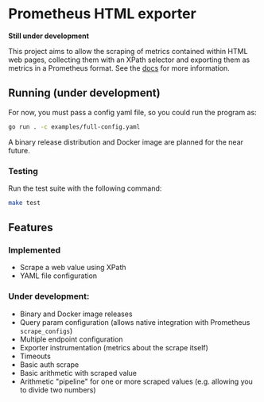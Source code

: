 # Prometheus HTML exporter

**Still under development**

This project aims to allow the scraping of metrics contained within HTML web pages, collecting them with an XPath selector and exporting them as metrics in a Prometheus format. See the [docs](docs/documentation.md) for more information.

## Running (under development)
For now, you must pass a config yaml file, so you could run the program as:
```sh
go run . -c examples/full-config.yaml
```
A binary release distribution and Docker image are planned for the near future.

### Testing

Run the test suite with the following command:
```sh
make test
```

## Features
### Implemented
- Scrape a web value using XPath
- YAML file configuration

### Under development:
- Binary and Docker image releases
- Query param configuration (allows native integration with Prometheus `scrape_configs`)
- Multiple endpoint configuration
- Exporter instrumentation (metrics about the scrape itself)
- Timeouts
- Basic auth scrape
- Basic arithmetic with scraped value
- Arithmetic "pipeline" for one or more scraped values (e.g. allowing you to divide two numbers)
